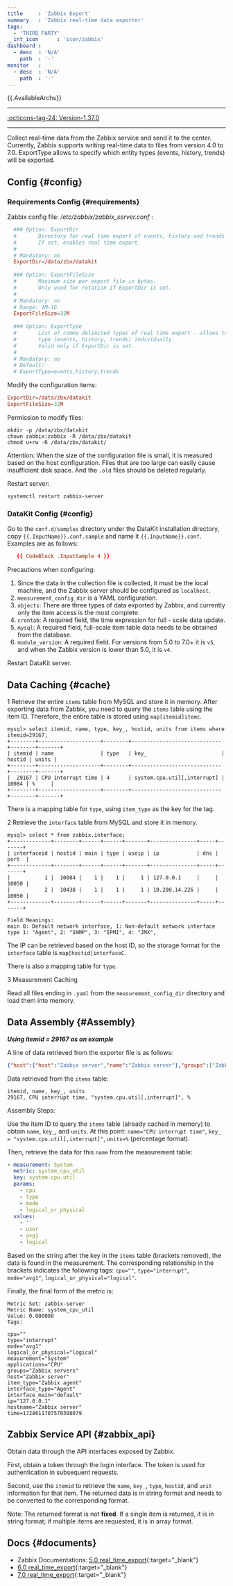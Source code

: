 ```yaml
---
title     : 'Zabbix Export'
summary   : 'Zabbix real-time data exporter'
tags:
  - 'THIRD PARTY'
__int_icon      : 'icon/zabbix'
dashboard :
  - desc  : 'N/A'
    path  : '-'
monitor   :
  - desc  : 'N/A'
    path  : '-'
---
```



{{.AvailableArchs}}

---

[:octicons-tag-24: Version-1.37.0](../datakit/changelog.md#cl-1.37.0)

---

Collect real-time data from the Zabbix service and send it to the center. Currently, Zabbix supports writing real-time data to files from version 4.0 to 7.0.
ExportType allows to specify which entity types (events, history, trends) will be exported.

## Config {#config}

### Requirements Config {#requirements}

Zabbix config file: */etc/zabbix/zabbix_server.conf* :

```toml
  ### Option: ExportDir
  #       Directory for real time export of events, history and trends in newline delimited JSON format.
  #       If set, enables real time export.
  #
  # Mandatory: no
  ExportDir=/data/zbx/datakit
  
  ### Option: ExportFileSize
  #       Maximum size per export file in bytes.
  #       Only used for rotation if ExportDir is set.
  #
  # Mandatory: no
  # Range: 1M-1G
  ExportFileSize=32M
  
  ### Option: ExportType
  #       List of comma delimited types of real time export - allows to control export entities by their
  #       type (events, history, trends) individually.
  #       Valid only if ExportDir is set.
  #
  # Mandatory: no
  # Default:
  # ExportType=events,history,trends
```

Modify the configuration items:

```toml
ExportDir=/data/zbx/datakit
ExportFileSize=32M
```

Permission to modify files:

```shell
mkdir -p /data/zbx/datakit
chown zabbix:zabbix -R /data/zbx/datakit
chmod u+rw -R /data/zbx/datakit/
```

Attention: When the size of the configuration file is small, it is measured based on the host configuration. Files that are too large can easily cause insufficient disk space. And the `.old` files should be deleted regularly.

Restart server:

```shell
systemctl restart zabbix-server
```

### DataKit Config {#config}

Go to the `conf.d/samples` directory under the DataKit installation directory, copy `{{.InputName}}.conf.sample` and name it `{{.InputName}}.conf`. Examples are as follows:

```toml
   {{ CodeBlock .InputSample 4 }}
```

Precautions when configuring:

1. Since the data in the collection file is collected, it must be the local machine, and the Zabbix server should be configured as `localhost`.
2. `measurement_config_dir` is a YAML configuration.
3. `objects`: There are three types of data exported by Zabbix, and currently only the item access is the most complete.
4. `crontab`: A required field, the time expression for full - scale data update.
5. `mysql`: A required field, full-scale item table data needs to be obtained from the database.
6. `module_version`: A required field. For versions from 5.0 to 7.0+ it is `v5`, and when the Zabbix version is lower than 5.0, it is `v4`.

Restart DataKit server.

## Data Caching {#cache}

1 Retrieve the entire `items` table from MySQL and store it in memory. After exporting data from Zabbix, you need to query the `items` table using the item ID. Therefore, the entire table is stored using `map[itemid]itemc`.

```text
mysql> select itemid, name, type, key_, hostid, units from items where itemid=29167;
+--------+--------------------+--------+-----------------------------+--------+-------+
| itemid | name               | type   | key_                        | hostid | units |
+--------+--------------------+--------+-----------------------------+--------+-------+
|  29167 | CPU interrupt time | 4      | system.cpu.util[,interrupt] |  10084 | %     |
+--------+--------------------+--------+-----------------------------+--------+-------+
```

There is a mapping table for `type`, using `item_type` as the key for the tag.

2 Retrieve the `interface` table from MySQL and store it in memory.

```text
mysql> select * from zabbix.interface;
+-------------+--------+------+------+-------+---------------+-----+-------+
| interfaceid | hostid | main | type | useip | ip            | dns | port  |
+-------------+--------+------+------+-------+---------------+-----+-------+
|           1 |  10084 |    1 |    1 |     1 | 127.0.0.1     |     | 10050 |
|           2 |  10438 |    1 |    1 |     1 | 10.200.14.226 |     | 10050 |
+-------------+--------+------+------+-------+---------------+-----+-------+

Field Meanings:
main 0: Default network interface, 1: Non-default network interface
type 1: "Agent", 2: "SNMP", 3: "IPMI", 4: "JMX",
```

The IP can be retrieved based on the host ID, so the storage format for the `interface` table is `map[hostid]interfaceC`.

There is also a mapping table for `type`.

3 Measurement Caching

Read all files ending in `.yaml` from the `measurement_config_dir` directory and load them into memory.

## Data Assembly {#Assembly}

***Using itemid = 29167 as an example***

A line of data retrieved from the exporter file is as follows:

```json
{"host":{"host":"Zabbix server","name":"Zabbix server"},"groups":["Zabbix servers"],"applications":["CPU"],"itemid":29167,"name":"CPU interrupt time","clock":1728611707,"ns":570308079,"value":0.000000,"type":0}
```

Data retrieved from the `items` table:

```text
itemid, name, key_, units
29167, CPU interrupt time, "system.cpu.util[,interrupt]", %
```

Assembly Steps:

Use the item ID to query the `items` table (already cached in memory) to obtain `name`, `key_`, and `units`. At this point: `name="CPU interrupt time"`, `key_ = "system.cpu.util[,interrupt]"`, `units=%` (percentage format).

Then, retrieve the data for this `name` from the measurement table:

```yaml
- measurement: System
  metric: system_cpu_util
  key: system.cpu.util
  params:
    - cpu
    - type
    - mode
    - logical_or_physical
  values:
    - ''
    - user
    - avg1
    - logical
```

Based on the string after the key in the `items` table (brackets removed), the data is found in the measurement. The corresponding relationship in the brackets indicates the following tags: `cpu=""`, `type="interrupt"`, `mode="avg1"`, `logical_or_physical="logical"`.

Finally, the final form of the metric is:

```text
Metric Set: zabbix-server
Metric Name: system_cpu_util
Value: 0.000000
Tags:

cpu=""
type="interrupt"
mode="avg1"
logical_or_physical="logical"
measurement="System"
applications="CPU"
groups="Zabbix servers"
host="Zabbix server"
item_type="Zabbix agent"
interface_type="Agent"
interface_main="default"
ip="127.0.0.1"
hostname="Zabbix server"
time=1728611707570308079
```

## Zabbix Service API {#zabbix_api}

Obtain data through the API interfaces exposed by Zabbix.

First, obtain a token through the login interface. The token is used for authentication in subsequent requests.

Second, use the `itemid` to retrieve the `name`, `key_`, `type`, `hostid`, and `unit` information for that item. The returned data is in string format and needs to be converted to the corresponding format.

Note: The returned format is not **fixed**. If a single item is returned, it is in string format; if multiple items are requested, it is in array format.


## Docs {#documents}

- Zabbix Documentations: [5.0 real_time_export](https://www.zabbix.com/documentation/5.0/en/manual/appendix/install/real_time_export?hl=export){:target="_blank"}
- [6.0 real_time_export](https://www.zabbix.com/documentation/6.0/en/manual/appendix/install/real_time_export){:target="_blank"}
- [7.0 real_time_export](https://www.zabbix.com/documentation/current/en/manual/config/export/files){:target="_blank"}
